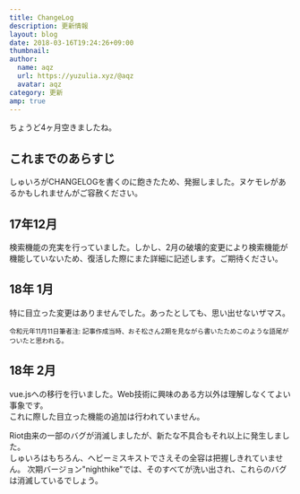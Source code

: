 ```yaml
---
title: ChangeLog
description: 更新情報
layout: blog
date: 2018-03-16T19:24:26+09:00
thumbnail: 
author:
  name: aqz
  url: https://yuzulia.xyz/@aqz
  avatar: aqz
category: 更新
amp: true
---
```

ちょうど4ヶ月空きましたね。

## これまでのあらすじ
しゅいろがCHANGELOGを書くのに飽きたため、発掘しました。ヌケモレがあるかもしれませんがご容赦ください。

## 17年12月
検索機能の充実を行っていました。しかし、2月の破壊的変更により検索機能が機能していないため、復活した際にまた詳細に記述します。ご期待ください。

## 18年 1月
特に目立った変更はありませんでした。あったとしても、思い出せないザマス。

<small>令和元年11月11日筆者注: 記事作成当時、おそ松さん2期を見ながら書いたためこのような語尾がついたと思われる。</small>

## 18年 2月
vue.jsへの移行を行いました。Web技術に興味のある方以外は理解しなくてよい事象です。  
これに際した目立った機能の追加は行われていません。

Riot由来の一部のバグが消滅しましたが、新たな不具合もそれ以上に発生しました。  
しゅいろはもちろん、ヘビーミスキストでさえその全容は把握しきれていません。
次期バージョン"nighthike"では、そのすべてが洗い出され、これらのバグは消滅しているでしょう。
